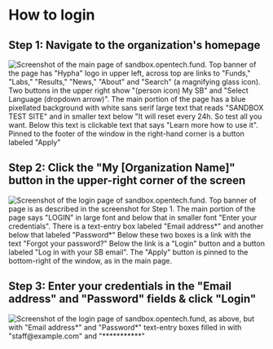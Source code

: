 # How to login

## **Step 1**: Navigate to the organization's homepage

![Screenshot of the main page of sandbox.opentech.fund.  Top banner of the page has "Hypha" logo in upper left, across top are links to "Funds," "Labs," "Results," "News," "About" and "Search" (a magnifying glass icon).  Two buttons in the upper right show "(person icon) My SB" and "Select Language (dropdown arrow)". The main portion of the page has a blue pixellated background with white sans serif large text that reads "SANDBOX TEST SITE" and in smaller text below "It will reset every 24h. So test all you want.  Below this text is clickable text that says "Learn more how to use it".  Pinned to the footer of the window in the right-hand corner is a button labeled "Apply"](/assets/sandbox\_homepage.png)


## **Step 2**: Click the "My \[Organization Name]" button in the upper-right corner of the screen

![Screenshot of the login page of sandbox.opentech.fund.  Top banner of page is as described in the screenshot for Step 1.  The main portion of the page says "LOGIN" in large font and below that in smaller font "Enter your credentials".  There is a text-entry box labeled "Email address\*" and another below that labeled "Password\*"  Below these two boxes is a link with the text "Forgot your password?"  Below the link is a "Login" button and a button labeled "Log in with your SB email". The "Apply" button is pinned to the bottom-right of the window, as in the main page.](/assets/sandbox\_loginpage.png)


## **Step 3**: Enter your credentials in the "Email address" and "Password" fields & click "Login"

![Screenshot of the login page of sandbox.opentech.fund, as above, but with "Email address\*" and "Password\*" text-entry boxes filled in with "staff@example.com" and "\*\*\*\*\*\*\*\*\*\*\*"](/assets/sandbox\_login\_filledout.png)



